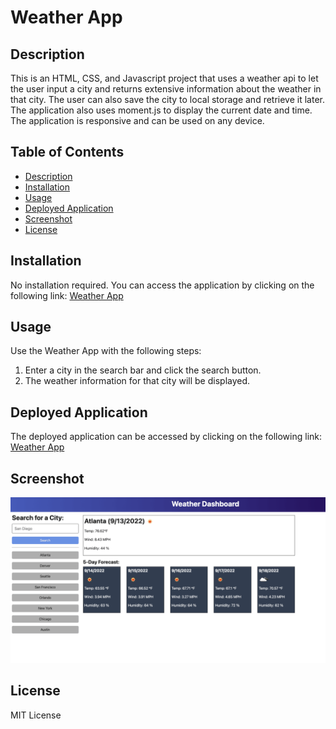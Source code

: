<!-- @format -->

# Weather App

## Description

This is an HTML, CSS, and Javascript project that uses a weather api to let the user input a city and returns extensive information about the weather in that city. The user can also save the city to local storage and retrieve it later. The application also uses moment.js to display the current date and time. The application is responsive and can be used on any device.

## Table of Contents

- [Description](#description)
- [Installation](#installation)
- [Usage](#usage)
- [Deployed Application](#deployed-application)
- [Screenshot](#screenshot)
- [License](#license)

## Installation

No installation required. You can access the application by clicking on the following link: [Weather App](https://github.com/jakepears/weatherApp)

## Usage

Use the Weather App with the following steps:

1. Enter a city in the search bar and click the search button.
2. The weather information for that city will be displayed.

## Deployed Application

The deployed application can be accessed by clicking on the following link: [Weather App](https://jakepears.github.io/weatherApp/)

## Screenshot

![Weather App](./imgs/weatherApp.png)

## License

MIT License
